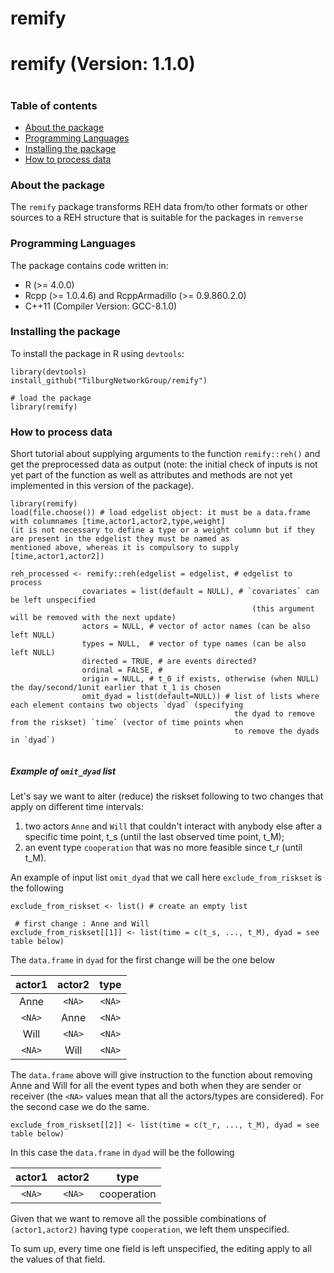 # remify


# remify (Version: 1.1.0)
# 
### Table of contents
* [About the package](#about-the-package)
* [Programming Languages](#programming-languages)
* [Installing the package](#installing-the-package)
* [How to process data](#how-to-process-data)

### About the package
The `remify` package transforms REH data from/to other formats or other sources to a REH structure that is suitable for the packages in `remverse`


### Programming Languages
The package contains code written in:
* R (>= 4.0.0)
* Rcpp (>= 1.0.4.6) and RcppArmadillo (>= 0.9.860.2.0)
* C++11 (Compiler Version: GCC-8.1.0)
	
### Installing the package
To install the package in R using `devtools`:

```
library(devtools)
install_github("TilburgNetworkGroup/remify")

# load the package
library(remify)
```

### How to process data
Short tutorial about supplying arguments to the function `remify::reh()` and get the preprocessed data as output (note: the initial check of inputs is not yet part of the function as well as attributes and methods are not yet implemented in this version of the package).
```
library(remify)
load(file.choose()) # load edgelist object: it must be a data.frame with columnames [time,actor1,actor2,type,weight] 
(it is not necessary to define a type or a weight column but if they are present in the edgelist they must be named as 
mentioned above, whereas it is compulsory to supply [time,actor1,actor2])

reh_processed <- remify::reh(edgelist = edgelist, # edgelist to process
                covariates = list(default = NULL), # `covariates` can be left unspecified 
                                                      (this argument will be removed with the next update)
                actors = NULL, # vector of actor names (can be also left NULL)
                types = NULL,  # vector of type names (can be also left NULL)
                directed = TRUE, # are events directed?
                ordinal = FALSE, # 
                origin = NULL, # t_0 if exists, otherwise (when NULL) the day/second/1unit earlier that t_1 is chosen
                omit_dyad = list(default=NULL)) # list of lists where each element contains two objects `dyad` (specifying 
                                                  the dyad to remove from the riskset) `time` (vector of time points when 
                                                  to remove the dyads in `dyad`)
                
```
##### Example of `omit_dyad` list
Let's say we want to alter (reduce) the riskset following to two changes that apply on different time intervals:
1. two actors `Anne` and `Will` that couldn't interact with anybody else after a specific time point, t_s (until the last observed time point, t_M);
2. an event type `cooperation` that was no more feasible since t_r (until t_M).

An example of input list `omit_dyad` that we call here `exclude_from_riskset` is the following 
```
exclude_from_riskset <- list() # create an empty list

 # first change : Anne and Will
exclude_from_riskset[[1]] <- list(time = c(t_s, ..., t_M), dyad = see table below)
```

The `data.frame` in `dyad` for the first change will be the one below

actor1|actor2|type| 
:---:|:---:|:---:|
Anne|`<NA>`|`<NA>`|
`<NA>`|Anne|`<NA>`|
Will|`<NA>`|`<NA>`|
`<NA>`|Will|`<NA>`| 

The `data.frame` above will give instruction to the function about removing Anne and Will for all the event types and both when they are sender or receiver (the `<NA>` values mean that all the actors/types are considered). 
For the second case we do the same.
```
exclude_from_riskset[[2]] <- list(time = c(t_r, ..., t_M), dyad = see table below)
```

In this case the `data.frame` in `dyad` will be the following

actor1|actor2|type| 
:---:|:---:|:---:|
`<NA>`|`<NA>`|cooperation|

Given that we want to remove all the possible combinations of `(actor1,actor2)` having type `cooperation`, we left them unspecified.

To sum up, every time one field is left unspecified, the editing apply to all the values of that field.
